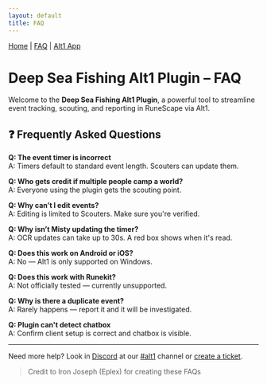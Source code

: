 ```yaml
---
layout: default
title: FAQ
---
```


[Home](/) | [FAQ](/faq) | [Alt1 App](/alt1)

# Deep Sea Fishing Alt1 Plugin – FAQ

Welcome to the **Deep Sea Fishing Alt1 Plugin**, a powerful tool to streamline event tracking, scouting, and reporting in RuneScape via Alt1.


## ❓ Frequently Asked Questions

**Q: The event timer is incorrect**  
A: Timers default to standard event length. Scouters can update them.

**Q: Who gets credit if multiple people camp a world?**  
A: Everyone using the plugin gets the scouting point.

**Q: Why can’t I edit events?**  
A: Editing is limited to Scouters. Make sure you're verified.

**Q: Why isn’t Misty updating the timer?**  
A: OCR updates can take up to 30s. A red box shows when it's read.

**Q: Does this work on Android or iOS?**  
A: No — Alt1 is only supported on Windows.

**Q: Does this work with Runekit?**  
A: Not officially tested — currently unsupported.

**Q: Why is there a duplicate event?**  
A: Rarely happens — report it and it will be investigated.

**Q: Plugin can't detect chatbox**  
A: Confirm client setup is correct and chatbox is visible.

---

Need more help? Look in [Discord](https://discord.gg/whirlpooldnd) at our [#alt1](https://discord.com/channels/420803245758480405/423651338635968523) channel or [create a ticket](https://discord.com/channels/420803245758480405/938566070569144371).

> Credit to Iron Joseph (Eplex) for creating these FAQs

